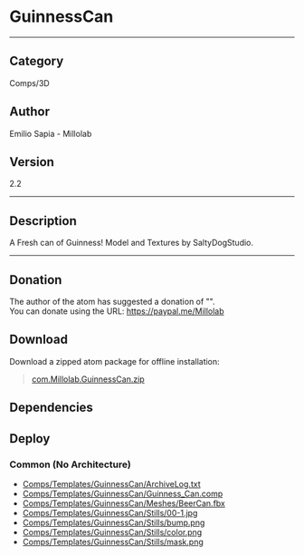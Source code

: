 # GuinnessCan
___

## Category
Comps/3D

## Author
Emilio Sapia - Millolab

## Version
2.2

___

## Description
<p>A Fresh can of Guinness! Model and Textures by SaltyDogStudio.</p>




___

## Donation
The author of the atom has suggested a donation of "".  
You can donate using the URL: <a href="https://paypal.me/Millolab">https://paypal.me/Millolab</a>
## Download

Download a zipped atom package for offline installation:
> [com.Millolab.GuinnessCan.zip](https://gitlab.com/WeSuckLess/Reactor/-/archive/master/Reactor-master.zip?path=Atoms/com.Millolab.GuinnessCan)  

## Dependencies

## Deploy

### Common (No Architecture)

<ul>
<li><a href="https://gitlab.com/WeSuckLess/Reactor/-/blob/master/Atoms/com.Millolab.GuinnessCan/Comps/Templates/GuinnessCan/ArchiveLog.txt?ref_type=heads">Comps/Templates/GuinnessCan/ArchiveLog.txt</a></li>
<li><a href="https://gitlab.com/WeSuckLess/Reactor/-/blob/master/Atoms/com.Millolab.GuinnessCan/Comps/Templates/GuinnessCan/Guinness_Can.comp?ref_type=heads">Comps/Templates/GuinnessCan/Guinness_Can.comp</a></li>
<li><a href="https://gitlab.com/WeSuckLess/Reactor/-/blob/master/Atoms/com.Millolab.GuinnessCan/Comps/Templates/GuinnessCan/Meshes/BeerCan.fbx?ref_type=heads">Comps/Templates/GuinnessCan/Meshes/BeerCan.fbx</a></li>
<li><a href="https://gitlab.com/WeSuckLess/Reactor/-/blob/master/Atoms/com.Millolab.GuinnessCan/Comps/Templates/GuinnessCan/Stills/00-1.jpg?ref_type=heads">Comps/Templates/GuinnessCan/Stills/00-1.jpg</a></li>
<li><a href="https://gitlab.com/WeSuckLess/Reactor/-/blob/master/Atoms/com.Millolab.GuinnessCan/Comps/Templates/GuinnessCan/Stills/bump.png?ref_type=heads">Comps/Templates/GuinnessCan/Stills/bump.png</a></li>
<li><a href="https://gitlab.com/WeSuckLess/Reactor/-/blob/master/Atoms/com.Millolab.GuinnessCan/Comps/Templates/GuinnessCan/Stills/color.png?ref_type=heads">Comps/Templates/GuinnessCan/Stills/color.png</a></li>
<li><a href="https://gitlab.com/WeSuckLess/Reactor/-/blob/master/Atoms/com.Millolab.GuinnessCan/Comps/Templates/GuinnessCan/Stills/mask.png?ref_type=heads">Comps/Templates/GuinnessCan/Stills/mask.png</a></li>
</ul>
